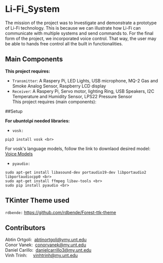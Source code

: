 # Li-Fi_System

The mission of the project was to Investigate and demonstrate a prototype of Li-Fi technology. This is because we can illustrate how Li-Fi can communicate with multiple systems and send commands to. For the final form of the project, we incorporated voice control. That way, the user may be able to hands free control all the built in functionalities.

## Main Components

**This project requires:** <br>
- `Transmitter`: A Raspery Pi, LED Lights, USB microphone, MQ-2 Gas and Smoke Analog Sensor, Raspberry LCD display <br>
- `Receiver`:    A Raspery Pi, Servo motor, lighting Ring, USB Speakers, I2C Temperature and Humidity Sensor, LPS22 Pressure Sensor <br>
This project requires (main components):

##Setup

**For ubunto\pi needed libraries:** <br>

- `vosk:` <br>
```
pip3 install vosk <br>
```
For vosk's language models, follow the link to downlaod desired model: [Voice Models](https://alphacephei.com/vosk/models) <br>

- `pyaudio:` <br>
```
sudo apt-get install libasound-dev portaudio19-dev libportaudio2 libportaudiocpp0 <br>
sudo apt-get install ffmpeg libav-tools <br>
sudo pip install pyaudio <br>
```

## TKinter Theme used

`rdbende:` https://github.com/rdbende/Forest-ttk-theme

## Contributors

Abtin Ortgoli:  &nbsp;abtinortgoli@ymy.unt.edu <br>
Conor Vanek:    &nbsp;conorvanek@my.unt.edu <br>
Daniel Carillo: &nbsp;danielcarrillo3@my.unt.edu <br>
Vinh Trinh:     &nbsp;&nbsp;&nbsp;&nbsp;vinhtrinh@my.unt.edu <br>
